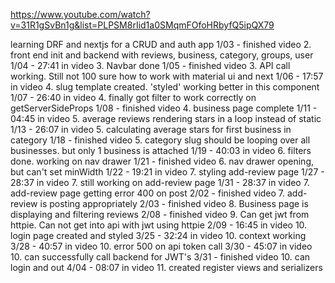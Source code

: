 https://www.youtube.com/watch?v=31R1gSvBn1g&list=PLPSM8rIid1a0SMqmFOfoHRbyfQ5ipQX79

learning DRF and nextjs for a CRUD and auth app
1/03 - finished video 2. front end init and backend with reviews, business, category, groups, user
1/04 - 27:41 in video 3. Navbar done
1/05 - finished video 3. API call working. Still not 100 sure how to work with material ui and next
1/06 - 17:57 in video 4. slug template created. 'styled' working better in this component
1/07 - 26:40 in video 4. finally got filter to work correctly on getServerSideProps
1/08 - finished video 4. business page complete 
1/11 - 04:45 in video 5. average reviews rendering stars in a loop instead of static
1/13 - 26:07 in video 5. calculating average stars for first business in category
1/18 - finished video 5. category slug should be looping over all businesses. but only 1 business is attached
1/19 - 40:03 in video 6. filters done. working on nav drawer
1/21 - finished video 6. nav drawer opening, but can't set minWidth
1/22 - 19:21 in video 7. styling add-review page
1/27 - 28:37 in video 7. still working on add-review page
1/31 - 28:37 in video 7. add-review page getting error 400 on post
2/02 - finished video 7. add-review is posting appropriately
2/03 - finished video 8. Business page is displaying and filtering reviews
2/08 - finished video 9. Can get jwt from httpie. Can not get into api with jwt using httpie
2/09 - 16:45 in video 10. login page created and styled
3/25 - 32:24 in video 10. context working
3/28 - 40:57 in video 10. error 500 on api token call
3/30 - 45:07 in video 10. can successfully call backend for JWT's
3/31 - finished video 10. can login and out
4/04 - 08:07 in video 11. created register views and serializers 